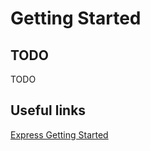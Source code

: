 # Getting Started #

## TODO

TODO

## Useful links ##

[Express Getting Started](http://expressjs.com/en/starter/installing.html)
